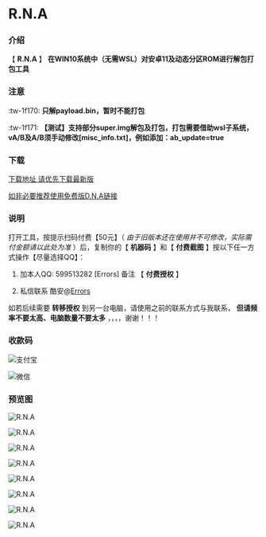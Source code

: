 #  **R.N.A** 

### 介绍

【 **R.N.A** 】
 **在WIN10系统中（无需WSL）对安卓11及动态分区ROM进行解包打包工具** 


### 注意

 :tw-1f170: **只解payload.bin，暂时不能打包** 

 :tw-1f171: **【测试】支持部分super.img解包及打包，打包需要借助wsl子系统，vA/B及A/B须手动修改[misc_info.txt]，例如添加：ab_update=true** 


### 下载

[下载地址 请优先下载最新版](https://gitee.com/sharpeter/rna/releases)

[如非必要推荐使用免费版D.N.A链接](https://gitee.com/sharpeter/DNA)



### 说明

打开工具，按提示扫码付费【50元】（ _由于旧版本还在使用并不可修改，实际需付金额请以此处为准_ ）后，复制你的【 **机器码** 】和【 **付费截图** 】按以下任一方式操作【尽量选择QQ】：

1. 加本人QQ: 599513282  [Errors]    备注 【  **付费授权**  】

2. 私信联系 酷安@[Errors](http://www.coolapk.com/u/1403335)


如若后续需要 **转移授权** 到另一台电脑，请使用之前的联系方式与我联系， **但请频率不要太高、电脑数量不要太多** ，，，，谢谢！！！



### 收款码

![支付宝](https://gitee.com/sharpeter/rna/raw/master/donate/Alipay-50.jpg)


![微信](https://gitee.com/sharpeter/rna/raw/master/donate/Wechat-50.png)


### 预览图

![R.N.A](https://gitee.com/sharpeter/rna/raw/master/views/view_a.png)

![R.N.A](https://gitee.com/sharpeter/rna/raw/master/views/view_b.png)

![R.N.A](https://gitee.com/sharpeter/rna/raw/master/views/view_c.png)

![R.N.A](https://gitee.com/sharpeter/rna/raw/master/views/view_d.png)

![R.N.A](https://gitee.com/sharpeter/rna/raw/master/views/view_e.png)

![R.N.A](https://gitee.com/sharpeter/rna/raw/master/views/view_f.png)

![R.N.A](https://gitee.com/sharpeter/rna/raw/master/views/1.png)

![R.N.A](https://gitee.com/sharpeter/rna/raw/master/views/2.png)